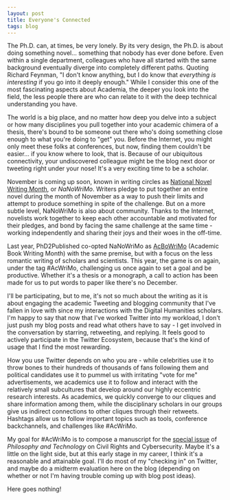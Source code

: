 ```yaml
---
layout: post
title: Everyone's Connected
tags: blog
---
```


The Ph.D. can, at times, be very lonely. By its very design, the Ph.D. is about doing something novel... something that nobody has ever done before. Even within a single department, colleagues who have all started with the same background eventually diverge into completely different paths. Quoting Richard Feynman, "I don't know anything, but I do know that <em>everything is interesting</em> if you go into it deeply enough." While I consider this one of the most fascinating aspects about Academia, the deeper you look into the field, the less people there are who can relate to it with the deep technical understanding you have.

The world is a big place, and no matter how deep you delve into a subject or how many disciplines you pull together into your academic chimera of a thesis, there's bound to be someone out there who's doing something close enough to what you're doing to "get" you. Before the Internet, you might only meet these folks at conferences, but now, finding them couldn't be easier... if you know where to look, that is. Because of our ubiquitous connectivity, your undiscovered colleague might be the blog next door or tweeting right under your nose! It's a very exciting time to be a scholar. 

November is coming up soon, known in writing circles as <a href="https://en.wikipedia.org/wiki/Nanowrimo">National Novel Writing Month</a>, or <em>NaNoWriMo</em>. Writers pledge to put together an entire novel during the month of November as a way to push their limits and attempt to produce something in spite of the challenge. But on a more subtle level, NaNoWriMo is also about community. Thanks to the Internet, novelists work together to keep each other accountable and motivated for their pledges, and bond by facing the same challenge at the same time - working independently and sharing their joys and their woes in the off-time. 

Last year, PhD2Published co-opted NaNoWriMo as <a href="http://www.phd2published.com/2011/10/21/nanowrimo-as-acbowrimo-beta/">AcBoWriMo</a> (Academic Book Writing Month) with the same premise, but with a focus on the less romantic writing of scholars and scientists. This year, the game is on again, under the tag #AcWriMo, challenging us once again to set a goal and be productive. Whether it's a thesis or a monograph, a call to action has been made for us to put words to paper like there's no December.

I'll be participating, but to me, it's not so much about the writing as it is about engaging the academic Tweeting and blogging community that I've fallen in love with since my interactions with the Digital Humanities scholars. I'm happy to say that now that I've worked Twitter into my workload, I don't just push my blog posts and read what others have to say - I get involved in the conversation by starring, retweeting, and replying. It feels good to actively participate in the Twitter Ecosystem, because that's the kind of usage that I find the most rewarding.

How you use Twitter depends on who you are - while celebrities use it to throw bones to their hundreds of thousands of fans following them and political candidates use it to pummel us with irritating "vote for me" advertisements, we academics use it to follow and interact with the relatively small subcultures that develop around our highly eccentric research interests. As academics, we quickly converge to our cliques and share information among them, while the disciplinary scholars in our groups give us indirect connections to other cliques through their retweets. Hashtags allow us to follow important topics such as tools, conference backchannels, and challenges like #AcWriMo.

My goal for #AcWriMo is to compose a manuscript for the <a href="http://hastac.org/opportunities/cfp-philosophy-and-technology%E2%80%99s-special-issue-online-security-and-civil-rights">special issue</a> of <em>Philosophy and Technology</em> on Civil Rights and Cybersecurity. Maybe it's a little on the light side, but at this early stage in my career, I think it's a reasonable and attainable goal. I'll do most of my "checking in" on Twitter, and maybe do a midterm evaluation here on the blog (depending on whether or not I'm having trouble coming up with blog post ideas).

Here goes nothing!
